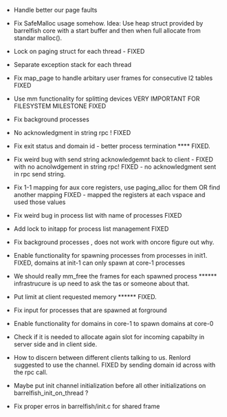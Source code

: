 - Handle better our page faults 

- Fix SafeMalloc usage somehow. Idea: Use heap struct provided by barrelfish core with a start buffer and then when full allocate from standar malloc().

- Lock on paging struct for each thread - FIXED

- Separate exception stack for each thread

- Fix map_page to handle arbitary user frames for consecutive l2 tables FIXED

- Use mm functionality for splitting devices VERY IMPORTANT FOR FILESYSTEM MILESTONE FIXED

- Fix background processes

- No acknowledgment in string rpc ! FIXED

- Fix exit status and domain id - better process termination **** FIXED.

- Fix weird bug with send string acknowledgemnt back to client - FIXED with no acnolwdgement in string rpc! FIXED - no acknowledgment sent in rpc send string.

- Fix 1-1 mapping for aux core registers, use paging_alloc for them OR find another mapping FIXED - mapped the registers at each vspace and used those values

- Fix weird bug in process list with name of processes FIXED

- Add lock to initapp for process list management FIXED

- Fix background processes , does not work with oncore figure out why.

- Enable functionality for spawning processes from processes in init1. FIXED, domains at init-1 can only spawn at core-1 processes 

- We should really mm_free the frames for each spawned process 				****** infrastrucure is up need to ask the tas or someone about that.

- Put limit at client requested memory 						   				****** FIXED.

- Fix input for processes that are spawned at forground

- Enable functionality for domains in core-1 to spawn domains at core-0

- Check if it is needed to allocate again slot for incoming capabilty in server side and in client side.

- How to discern between different clients talking to us. Renlord suggested to use the channel. FIXED by sending domain id across with the rpc call.

- Maybe put init channel initialization before all other initializations on barrelfish_init_on_thread ?

- Fix proper erros in barrelfish/init.c for shared frame
